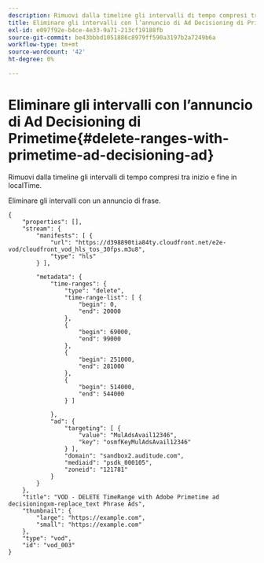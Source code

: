 ```yaml
---
description: Rimuovi dalla timeline gli intervalli di tempo compresi tra inizio e fine in localTime.
title: Eliminare gli intervalli con l’annuncio di Ad Decisioning di Primetime
exl-id: e097f92e-b4ce-4e33-9a71-213cf19188fb
source-git-commit: be43bbbd1051886c8979ff590a3197b2a7249b6a
workflow-type: tm+mt
source-wordcount: '42'
ht-degree: 0%

---
```


# Eliminare gli intervalli con l’annuncio di Ad Decisioning di Primetime{#delete-ranges-with-primetime-ad-decisioning-ad}

Rimuovi dalla timeline gli intervalli di tempo compresi tra inizio e fine in localTime.

Eliminare gli intervalli con un annuncio di frase.

```
{   
    "properties": [],
    "stream": {
        "manifests": [ {
            "url": "https://d398890tia84ty.cloudfront.net/e2e-vod/cloudfront_vod_hls_tos_30fps.m3u8",
            "type": "hls"
        } ],

        "metadata": {
            "time-ranges": {
                "type": "delete",
                "time-range-list": [ {
                    "begin": 0,
                    "end": 20000
                },
                {
                    "begin": 69000,
                    "end": 99000
                },
                {
                    "begin": 251000,
                    "end": 281000
                },
                {
                    "begin": 514000,
                    "end": 544000
                } ]

            },
            "ad": {
                "targeting": [ {
                    "value": "MulAdsAvail12346",
                    "key": "osmfKeyMulAdsAvail12346"
                } ],
                "domain": "sandbox2.auditude.com",
                "mediaid": "psdk_000105",
                "zoneid": "121781"
            }     
        }
    },   
    "title": "VOD - DELETE TimeRange with Adobe Primetime ad decisioningxm-replace_text Phrase Ads",
    "thumbnail": {
        "large": "https://example.com",
        "small": "https://example.com"
    },
    "type": "vod",
    "id": "vod_003"
}
```
